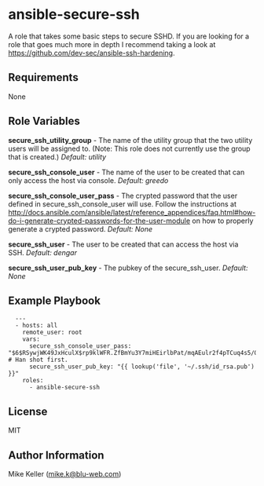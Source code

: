 ansible-secure-ssh
==================

A role that takes some basic steps to secure SSHD.  If you are looking for a role that goes much more in depth I recommend taking a look at https://github.com/dev-sec/ansible-ssh-hardening.

Requirements
------------

None

Role Variables
--------------

**secure_ssh_utility_group** - The name of the utility group that the two utility users will be assigned to. (Note: This role does not currently use the group that is created.) _Default: utility_

**secure_ssh_console_user** - The name of the user to be created that can only access the host via console. _Default: greedo_

**secure_ssh_console_user_pass** - The crypted password that the user defined in secure_ssh_console_user will use.  Follow the instructions at http://docs.ansible.com/ansible/latest/reference_appendices/faq.html#how-do-i-generate-crypted-passwords-for-the-user-module on how to properly generate a crypted password. _Default: None_

**secure_ssh_user** - The user to be created that can access the host via SSH. _Default: dengar_

**secure_ssh_user_pub_key** - The pubkey of the secure_ssh_user. _Default: None_

Example Playbook
----------------

```
  ---
  - hosts: all
    remote_user: root
    vars:
      secure_ssh_console_user_pass: "$6$RSywjWK49JxHculX$rp9klWFR.ZfBmYu3Y7miHEirlbPat/mqAEulr2f4pTCuq4s5/QibbpaHCJbNQb5HBkC9SzUF9PicHctmgEyLx0" # Han shot first.
      secure_ssh_user_pub_key: "{{ lookup('file', '~/.ssh/id_rsa.pub') }}"
    roles:
      - ansible-secure-ssh
```

License
-------

MIT

Author Information
------------------

Mike Keller (mike.k@blu-web.com)
